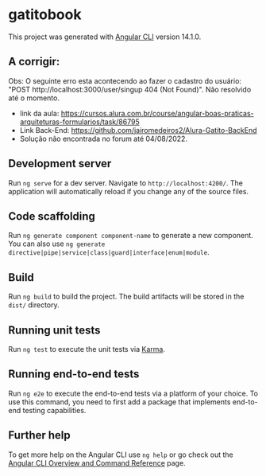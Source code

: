 # gatitobook

This project was generated with [Angular CLI](https://github.com/angular/angular-cli) version 14.1.0.

## A corrigir: 
Obs: O seguinte erro esta acontecendo ao fazer o cadastro do usuário: "POST http://localhost:3000/user/singup 404 (Not Found)". Não resolvido até o momento.
* link da aula: https://cursos.alura.com.br/course/angular-boas-praticas-arquiteturas-formularios/task/86795
* Link Back-End: https://github.com/jairomedeiros2/Alura-Gatito-BackEnd
* Solução não encontrada no forum até 04/08/2022.

## Development server

Run `ng serve` for a dev server. Navigate to `http://localhost:4200/`. The application will automatically reload if you change any of the source files.

## Code scaffolding

Run `ng generate component component-name` to generate a new component. You can also use `ng generate directive|pipe|service|class|guard|interface|enum|module`.

## Build

Run `ng build` to build the project. The build artifacts will be stored in the `dist/` directory.

## Running unit tests

Run `ng test` to execute the unit tests via [Karma](https://karma-runner.github.io).

## Running end-to-end tests

Run `ng e2e` to execute the end-to-end tests via a platform of your choice. To use this command, you need to first add a package that implements end-to-end testing capabilities.

## Further help

To get more help on the Angular CLI use `ng help` or go check out the [Angular CLI Overview and Command Reference](https://angular.io/cli) page.

